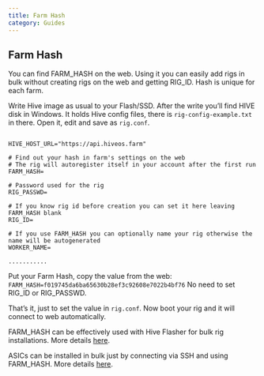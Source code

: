 ```yaml
---
title: Farm Hash
category: Guides
---
```


## Farm Hash
You can find FARM_HASH on the web. Using it you can easily add rigs in bulk without creating rigs on the web and getting RIG_ID. Hash is unique for each farm.

Write Hive image as usual to your Flash/SSD. After the write you’ll find HIVE disk in Windows. It holds Hive config files, there is `rig-config-example.txt` in there. Open it, edit and save as `rig.conf`.
<pre><code>
HIVE_HOST_URL="https://api.hiveos.farm"

# Find out your hash in farm's settings on the web
# The rig will autoregister itself in your account after the first run
FARM_HASH=<your farm hash goes here>

# Password used for the rig
RIG_PASSWD=

# If you know rig id before creation you can set it here leaving FARM_HASH blank
RIG_ID=

# If you use FARM_HASH you can optionally name your rig otherwise the name will be autogenerated
WORKER_NAME=

...........
</code></pre>
Put your Farm Hash, copy the value from the web: `FARM_HASH=f019745da6ba65630b28ef3c92608e7022b4bf76`
No need to set RIG_ID or RIG_PASSWD.

That’s it, just to set the value in `rig.conf`. Now boot your rig and it will connect to web automatically.

FARM_HASH can be effectively used with Hive Flasher for bulk rig installations. More details [here](https://github.com/minershive/hive-flasher).

ASICs can be installed in bulk just by connecting via SSH and using FARM_HASH. More details [here](https://github.com/minershive/hiveos-asic).
